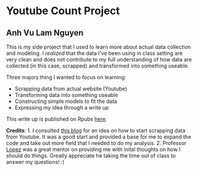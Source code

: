 Youtube Count Project
============

Anh Vu Lam Nguyen
------------

This is my side project that I used to learn more about actual data collection and modeling. I *realized* that the data I've been using in class setting are very clean and does not contribute to my full understanding of how data are collected (in this case, scrapped) and transformed into something useable.

Three majors thing I wanted to focus on learning:
  * Scrapping data from actual website (Youtube)
  * Transforming data into something useable
  * Constructing simple models to fit the data
  * Expressing my idea through a write up

This write up is published on Rpubs [here](http://rpubs.com/nlavee/youtubedata).

**Credits**: 
	1. I consulted [this blog](https://staesthetic.wordpress.com/2014/06/20/webscraping-youtube-using-r/) for an idea on how to start scrapping data from Youtube. It was a good start and provided a base for me to expand the code and take out more field that I needed to do my analysis.
	2. Professor [Lopez](http://skidmore.edu/mcs/faculty/mlopez.php) was a great mentor on providing me with inital thoughts on how I should do things. Greatly appreciate he taking the time out of class to answer my questions! :)
